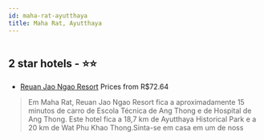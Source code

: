 ```yaml
---
id: maha-rat-ayutthaya
title: Maha Rat, Ayutthaya
---
```


<center><img src="https://i.travelapi.com/hotels/43000000/42260000/42259400/42259310/5811d16c_z.jpg" alt="" /></center>


##  2 star hotels - ⭐️⭐️

-    [Reuan Jao Ngao Resort](https://www.hurb.com/br/aud/https://www.hurb.com/br/hotels/maha-rat/reuan-jao-ngao-resort-HT-BDI7?cmp=18055) Prices from R$72.64
   > Em Maha Rat, Reuan Jao Ngao Resort fica a aproximadamente 15 minutos de carro de Escola Técnica de Ang Thong e de Hospital de Ang Thong.  Este hotel fica a 18,7 km de Ayutthaya Historical Park e a 20 km de Wat Phu Khao Thong.Sinta-se em casa em um de noss
